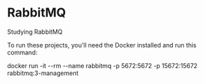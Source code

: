 # RabbitMQ
Studying RabbitMQ

To run these projects, you'll need the Docker installed and run this command:

docker run -it --rm --name rabbitmq -p 5672:5672 -p 15672:15672 rabbitmq:3-management
